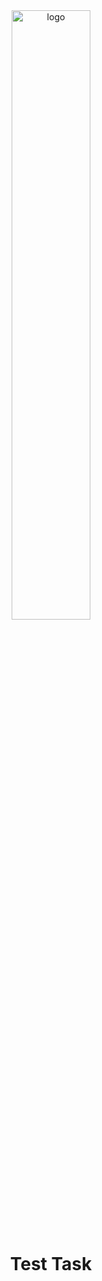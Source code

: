 <div align="center">
  <img src="client/public/svg/github-high-resolution-logo-transparent.svg" alt="logo" width="50%">
  <h1>Test Task</h1>
</div>
